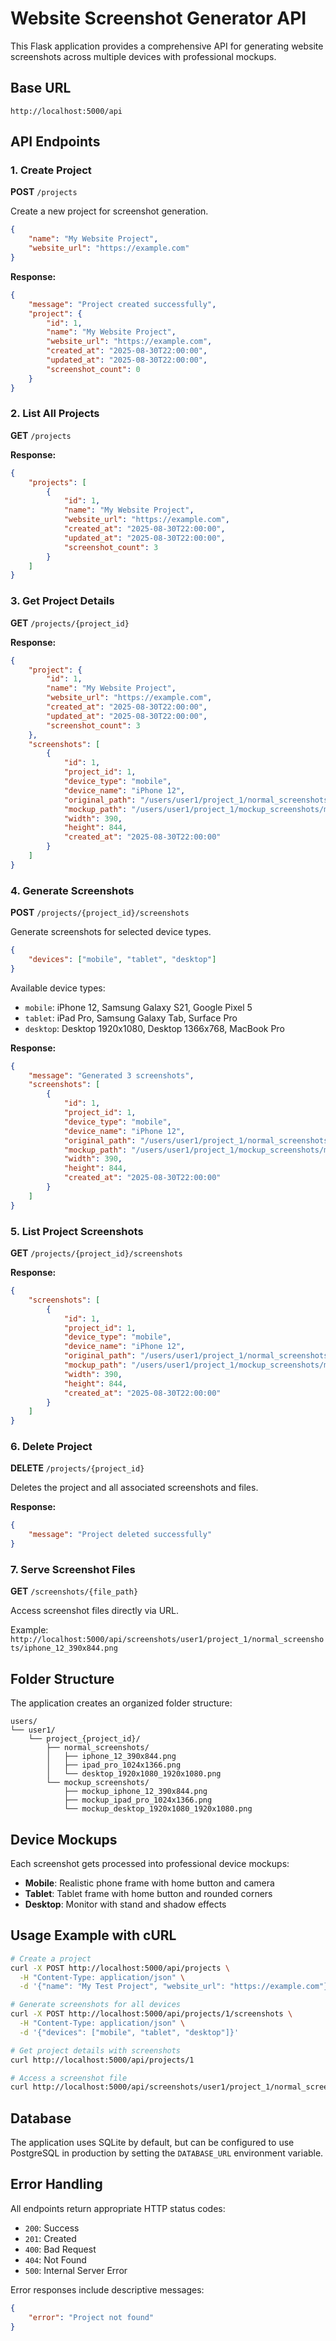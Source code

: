 # Website Screenshot Generator API

This Flask application provides a comprehensive API for generating website screenshots across multiple devices with professional mockups.

## Base URL
```
http://localhost:5000/api
```

## API Endpoints

### 1. Create Project
**POST** `/projects`

Create a new project for screenshot generation.

```json
{
    "name": "My Website Project",
    "website_url": "https://example.com"
}
```

**Response:**
```json
{
    "message": "Project created successfully",
    "project": {
        "id": 1,
        "name": "My Website Project",
        "website_url": "https://example.com",
        "created_at": "2025-08-30T22:00:00",
        "updated_at": "2025-08-30T22:00:00",
        "screenshot_count": 0
    }
}
```

### 2. List All Projects
**GET** `/projects`

**Response:**
```json
{
    "projects": [
        {
            "id": 1,
            "name": "My Website Project",
            "website_url": "https://example.com",
            "created_at": "2025-08-30T22:00:00",
            "updated_at": "2025-08-30T22:00:00",
            "screenshot_count": 3
        }
    ]
}
```

### 3. Get Project Details
**GET** `/projects/{project_id}`

**Response:**
```json
{
    "project": {
        "id": 1,
        "name": "My Website Project",
        "website_url": "https://example.com",
        "created_at": "2025-08-30T22:00:00",
        "updated_at": "2025-08-30T22:00:00",
        "screenshot_count": 3
    },
    "screenshots": [
        {
            "id": 1,
            "project_id": 1,
            "device_type": "mobile",
            "device_name": "iPhone 12",
            "original_path": "/users/user1/project_1/normal_screenshots/iphone_12_390x844.png",
            "mockup_path": "/users/user1/project_1/mockup_screenshots/mockup_iphone_12_390x844.png",
            "width": 390,
            "height": 844,
            "created_at": "2025-08-30T22:00:00"
        }
    ]
}
```

### 4. Generate Screenshots
**POST** `/projects/{project_id}/screenshots`

Generate screenshots for selected device types.

```json
{
    "devices": ["mobile", "tablet", "desktop"]
}
```

Available device types:
- `mobile`: iPhone 12, Samsung Galaxy S21, Google Pixel 5
- `tablet`: iPad Pro, Samsung Galaxy Tab, Surface Pro
- `desktop`: Desktop 1920x1080, Desktop 1366x768, MacBook Pro

**Response:**
```json
{
    "message": "Generated 3 screenshots",
    "screenshots": [
        {
            "id": 1,
            "project_id": 1,
            "device_type": "mobile",
            "device_name": "iPhone 12",
            "original_path": "/users/user1/project_1/normal_screenshots/iphone_12_390x844.png",
            "mockup_path": "/users/user1/project_1/mockup_screenshots/mockup_iphone_12_390x844.png",
            "width": 390,
            "height": 844,
            "created_at": "2025-08-30T22:00:00"
        }
    ]
}
```

### 5. List Project Screenshots
**GET** `/projects/{project_id}/screenshots`

**Response:**
```json
{
    "screenshots": [
        {
            "id": 1,
            "project_id": 1,
            "device_type": "mobile",
            "device_name": "iPhone 12",
            "original_path": "/users/user1/project_1/normal_screenshots/iphone_12_390x844.png",
            "mockup_path": "/users/user1/project_1/mockup_screenshots/mockup_iphone_12_390x844.png",
            "width": 390,
            "height": 844,
            "created_at": "2025-08-30T22:00:00"
        }
    ]
}
```

### 6. Delete Project
**DELETE** `/projects/{project_id}`

Deletes the project and all associated screenshots and files.

**Response:**
```json
{
    "message": "Project deleted successfully"
}
```

### 7. Serve Screenshot Files
**GET** `/screenshots/{file_path}`

Access screenshot files directly via URL.

Example: `http://localhost:5000/api/screenshots/user1/project_1/normal_screenshots/iphone_12_390x844.png`

## Folder Structure

The application creates an organized folder structure:

```
users/
└── user1/
    └── project_{project_id}/
        ├── normal_screenshots/
        │   ├── iphone_12_390x844.png
        │   ├── ipad_pro_1024x1366.png
        │   └── desktop_1920x1080_1920x1080.png
        └── mockup_screenshots/
            ├── mockup_iphone_12_390x844.png
            ├── mockup_ipad_pro_1024x1366.png
            └── mockup_desktop_1920x1080_1920x1080.png
```

## Device Mockups

Each screenshot gets processed into professional device mockups:
- **Mobile**: Realistic phone frame with home button and camera
- **Tablet**: Tablet frame with home button and rounded corners
- **Desktop**: Monitor with stand and shadow effects

## Usage Example with cURL

```bash
# Create a project
curl -X POST http://localhost:5000/api/projects \
  -H "Content-Type: application/json" \
  -d '{"name": "My Test Project", "website_url": "https://example.com"}'

# Generate screenshots for all devices
curl -X POST http://localhost:5000/api/projects/1/screenshots \
  -H "Content-Type: application/json" \
  -d '{"devices": ["mobile", "tablet", "desktop"]}'

# Get project details with screenshots
curl http://localhost:5000/api/projects/1

# Access a screenshot file
curl http://localhost:5000/api/screenshots/user1/project_1/normal_screenshots/iphone_12_390x844.png
```

## Database

The application uses SQLite by default, but can be configured to use PostgreSQL in production by setting the `DATABASE_URL` environment variable.

## Error Handling

All endpoints return appropriate HTTP status codes:
- `200`: Success
- `201`: Created
- `400`: Bad Request
- `404`: Not Found
- `500`: Internal Server Error

Error responses include descriptive messages:
```json
{
    "error": "Project not found"
}
```